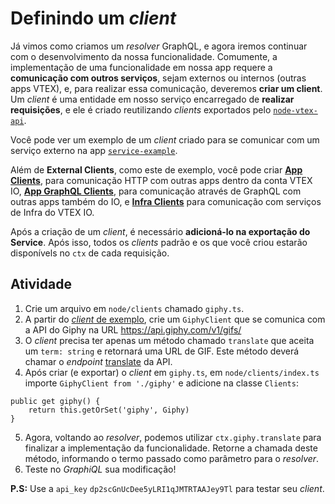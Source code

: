 # Definindo um _client_

Já vimos como criamos um _resolver_ GraphQL, e agora iremos continuar com o desenvolvimento da nossa funcionalidade. Comumente, a implementação de uma funcionalidade em nossa app requere a **comunicação com outros serviços**, sejam externos ou internos (outras apps VTEX), e, para realizar essa comunicação, deveremos **criar um client**. Um *client* é uma entidade em nosso serviço encarregado de **realizar requisições**, e ele é criado reutilizando *clients* exportados pelo [`node-vtex-api`](https://github.com/vtex/node-vtex-api).

Você pode ver um exemplo de um *client* criado para se comunicar com um serviço externo na app [`service-example`](https://github.com/vtex-apps/service-example/blob/ffd7a86f928f9931a9353215eebb764cb3150695/node/clients/status.ts).

Além de **External Clients**, como este de exemplo, você pode criar **[App Clients](https://github.com/vtex/node-vtex-api/blob/d273aac28702a5bad6ebac4df9ddee69aba61350/src/clients/apps/AppClient.ts)**, para comunicação HTTP com outras apps dentro da conta VTEX IO, **[App GraphQL Clients](https://github.com/vtex/node-vtex-api/blob/d273aac28702a5bad6ebac4df9ddee69aba61350/src/clients/apps/AppGraphQLClient.ts)**, para comunicação através de GraphQL com outras apps também do IO, e **[Infra Clients](https://github.com/vtex/node-vtex-api/blob/d273aac28702a5bad6ebac4df9ddee69aba61350/src/clients/infra/InfraClient.ts)** para comunicação com serviços de Infra do VTEX IO.

Após a criação de um *client*, é necessário **adicioná-lo na exportação do Service**. Após isso, todos os *clients* padrão e os que você criou estarão disponívels no `ctx` de cada requisição.

## Atividade

1. Crie um arquivo em `node/clients` chamado `giphy.ts`.
2. A partir do [*client* de exemplo](https://github.com/vtex-apps/service-example/blob/ffd7a86f928f9931a9353215eebb764cb3150695/node/clients/status.ts), crie um `GiphyClient` que se comunica com a API do Giphy na URL https://api.giphy.com/v1/gifs/
3. O *client* precisa ter apenas um método chamado `translate` que aceita um `term: string` e retornará uma URL de GIF. Este método deverá chamar o _endpoint_ [translate](https://developers.giphy.com/docs/api/endpoint#translate) da API.
4. Após criar (e exportar) o *client* em `giphy.ts`, em `node/clients/index.ts` importe `GiphyClient from './giphy'` e adicione na classe `Clients`:
```
public get giphy() {
    return this.getOrSet('giphy', Giphy)
}
```
5. Agora, voltando ao *resolver*, podemos utilizar `ctx.giphy.translate` para finalizar a implementação da funcionalidade. Retorne a chamada deste método, informando o termo passado como parâmetro para o _resolver_.
6. Teste no _GraphiQL_ sua modificação!

**P.S:** Use a `api_key` `dp2scGnUcDee5yLRI1qJMTRTAAJey9Tl` para testar seu _client_.

